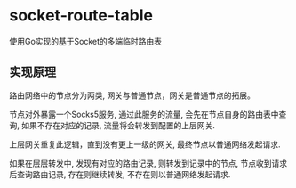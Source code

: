 # socket-route-table
使用Go实现的基于Socket的多端临时路由表

## 实现原理
路由网络中的节点分为两类, 网关与普通节点，网关是普通节点的拓展。

节点对外暴露一个Socks5服务, 通过此服务的流量, 会先在节点自身的路由表中查询, 如果不存在对应的记录, 流量将会转发到配置的上层网关. 

上层网关重复此逻辑，直到没有更上一级的网关, 最终节点以普通网络发起请求.

如果在层层转发中, 发现有对应的路由记录, 则转发到记录中的节点, 节点收到请求后查询路由记录, 存在则继续转发, 不存在则以普通网络发起请求.
